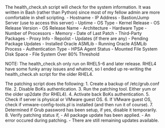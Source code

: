 The health_check.sh script will check for the system information. It was written
in Bash (rather than Python) since most of my fellow admin are more comfortable
in shell scripting.
    - Hostname
    - IP Address
    - Bastion/Jump Server (use to access this server)
    - Uptime
    - OS Type
    - Kernel Release
    - OS Release Version
    - OS Release Name
    - Architecture
    - Hardware Type
    - Number of Processors
    - Memory
    - Date of Last Patch
    - Third-Party Packages
    - Proxy Info
    - Repolist
    - Updates (if there are any)
    - Pending Package Updates
    - Installed Oracle ASMLib
    - Running Oracle ASMLib Process
    - Authentication Type
    - HPSA Agent Status
    - Mounted File System Disk Space
    - File System Over 80% Threshold

NOTE: The health_check.sh only run on RHEL5-6 and later release.  RHEL4 have
      some funky array issues and whatnot, so I ended up re-writing the
      health_check.sh script for the older RHEL4.

The patching script does the following:
    1. Create a backup of /etc/grub.conf file.
    2. Disable BoKs authentication.
    3. Run the patching tool. Either yum or the older up2date (for RHEL4).
    4. Activate back BoKs authentication.
    5. Check if server is physical or VMware guest OS.
    6. If VMware guest OS, check if vmware-config-tools.pl is installed (and
       then run it of course).
    7. Determined if Grub password has been setup, if yes, disable it
       temporarily.
    8. Verify patching status if,
       - All package update has been applied.
       - An error occured during patching.
       - There are still remaining updates available.


